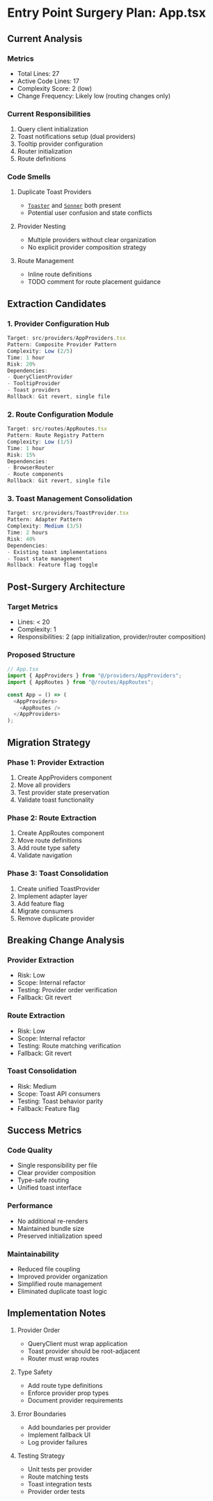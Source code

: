 # Entry Point Surgery Plan: App.tsx

## Current Analysis

### Metrics
- Total Lines: 27
- Active Code Lines: 17
- Complexity Score: 2 (low)
- Change Frequency: Likely low (routing changes only)

### Current Responsibilities
1. Query client initialization
2. Toast notifications setup (dual providers)
3. Tooltip provider configuration
4. Router initialization
5. Route definitions

### Code Smells
1. Duplicate Toast Providers
   - [`Toaster`](humanityzero/src/components/ui/toaster.tsx) and [`Sonner`](humanityzero/src/components/ui/sonner.tsx) both present
   - Potential user confusion and state conflicts

2. Provider Nesting
   - Multiple providers without clear organization
   - No explicit provider composition strategy

3. Route Management
   - Inline route definitions
   - TODO comment for route placement guidance

## Extraction Candidates

### 1. Provider Configuration Hub
```typescript
Target: src/providers/AppProviders.tsx
Pattern: Composite Provider Pattern
Complexity: Low (2/5)
Time: 1 hour
Risk: 20%
Dependencies:
- QueryClientProvider
- TooltipProvider
- Toast providers
Rollback: Git revert, single file
```

### 2. Route Configuration Module
```typescript
Target: src/routes/AppRoutes.tsx
Pattern: Route Registry Pattern
Complexity: Low (1/5)
Time: 1 hour
Risk: 15%
Dependencies:
- BrowserRouter
- Route components
Rollback: Git revert, single file
```

### 3. Toast Management Consolidation
```typescript
Target: src/providers/ToastProvider.tsx
Pattern: Adapter Pattern
Complexity: Medium (3/5)
Time: 2 hours
Risk: 40%
Dependencies:
- Existing toast implementations
- Toast state management
Rollback: Feature flag toggle
```

## Post-Surgery Architecture

### Target Metrics
- Lines: < 20
- Complexity: 1
- Responsibilities: 2 (app initialization, provider/router composition)

### Proposed Structure
```typescript
// App.tsx
import { AppProviders } from "@/providers/AppProviders";
import { AppRoutes } from "@/routes/AppRoutes";

const App = () => (
  <AppProviders>
    <AppRoutes />
  </AppProviders>
);
```

## Migration Strategy

### Phase 1: Provider Extraction
1. Create AppProviders component
2. Move all providers
3. Test provider state preservation
4. Validate toast functionality

### Phase 2: Route Extraction
1. Create AppRoutes component
2. Move route definitions
3. Add route type safety
4. Validate navigation

### Phase 3: Toast Consolidation
1. Create unified ToastProvider
2. Implement adapter layer
3. Add feature flag
4. Migrate consumers
5. Remove duplicate provider

## Breaking Change Analysis

### Provider Extraction
- Risk: Low
- Scope: Internal refactor
- Testing: Provider order verification
- Fallback: Git revert

### Route Extraction
- Risk: Low
- Scope: Internal refactor
- Testing: Route matching verification
- Fallback: Git revert

### Toast Consolidation
- Risk: Medium
- Scope: Toast API consumers
- Testing: Toast behavior parity
- Fallback: Feature flag

## Success Metrics

### Code Quality
- Single responsibility per file
- Clear provider composition
- Type-safe routing
- Unified toast interface

### Performance
- No additional re-renders
- Maintained bundle size
- Preserved initialization speed

### Maintainability
- Reduced file coupling
- Improved provider organization
- Simplified route management
- Eliminated duplicate toast logic

## Implementation Notes

1. Provider Order
   - QueryClient must wrap application
   - Toast provider should be root-adjacent
   - Router must wrap routes

2. Type Safety
   - Add route type definitions
   - Enforce provider prop types
   - Document provider requirements

3. Error Boundaries
   - Add boundaries per provider
   - Implement fallback UI
   - Log provider failures

4. Testing Strategy
   - Unit tests per provider
   - Route matching tests
   - Toast integration tests
   - Provider order tests